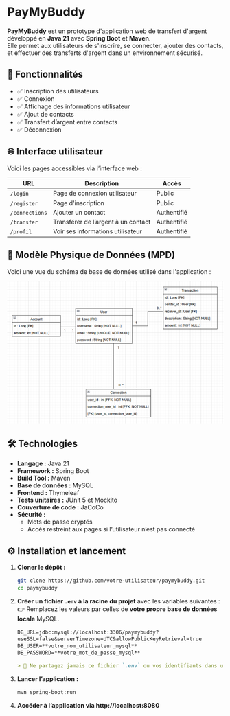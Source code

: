 # PayMyBuddy

**PayMyBuddy** est un prototype d'application web de transfert d'argent développé en **Java 21** avec **Spring Boot** et **Maven**.  
Elle permet aux utilisateurs de s'inscrire, se connecter, ajouter des contacts, et effectuer des transferts d'argent dans un environnement sécurisé.

## 🚀 Fonctionnalités

- ✅ Inscription des utilisateurs
- ✅ Connexion
- ✅ Affichage des informations utilisateur
- ✅ Ajout de contacts
- ✅ Transfert d’argent entre contacts
- ✅ Déconnexion

## 🌐 Interface utilisateur

Voici les pages accessibles via l’interface web :

| URL             | Description                         | Accès |
|------------------|-------------------------------------|-------|
| `/login`         | Page de connexion utilisateur       | Public |
| `/register`      | Page d'inscription                  | Public |
| `/connections`   | Ajouter un contact                  | Authentifié |
| `/transfer`      | Transférer de l’argent à un contact | Authentifié |
| `/profil`        | Voir ses informations utilisateur   | Authentifié |    

## 🧩 Modèle Physique de Données (MPD)

Voici une vue du schéma de base de données utilisé dans l'application :

![Modèle Physique de Données](docs/img/mpd_oc6.PNG)

## 🛠️ Technologies

- **Langage :** Java 21
- **Framework :** Spring Boot
- **Build Tool :** Maven
- **Base de données :** MySQL
- **Frontend :** Thymeleaf
- **Tests unitaires :** JUnit 5 et Mockito
- **Couverture de code :** JaCoCo
- **Sécurité :**
    - Mots de passe cryptés
    - Accès restreint aux pages si l’utilisateur n’est pas connecté

## ⚙️ Installation et lancement

1. **Cloner le dépôt :**

    ```bash
    git clone https://github.com/votre-utilisateur/paymybuddy.git
    cd paymybuddy

2. **Créer un fichier `.env` à la racine du projet** avec les variables suivantes :  
   👉 Remplacez les valeurs par celles de **votre propre base de données locale** MySQL.

    ```env
    DB_URL=jdbc:mysql://localhost:3306/paymybuddy?useSSL=false&serverTimezone=UTC&allowPublicKeyRetrieval=true
    DB_USER=**votre_nom_utilisateur_mysql**
    DB_PASSWORD=**votre_mot_de_passe_mysql**
   ```

    ```markdown
    > 🔐 Ne partagez jamais ce fichier `.env` ou vos identifiants dans un dépôt public.

3. **Lancer l’application :**

    ```bash
    mvn spring-boot:run

4. **Accéder à l’application via http://localhost:8080**



